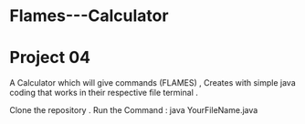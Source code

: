 # Flames---Calculator
# Project 04
A  Calculator which will give commands (FLAMES) , Creates with simple java coding that works in their respective  file terminal . 

Clone the repository .
Run the Command : java YourFileName.java  
